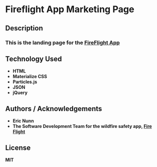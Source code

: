 # Fireflight App Marketing Page

## Description
### This is the landing page for the [FireFlight App](https://www.fireflightapp.com/)

## Technology Used
- **HTML**
- **Materialize CSS**
- **Particles.js**
- **JSON**
- **jQuery**

## Authors / Acknowledgements
- **Eric Nunn**
- **The Software Development Team for the wildfire safety app, [Fire Flight](https://www.fireflightapp.com/)**

## License
**MIT**
